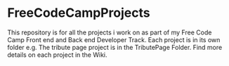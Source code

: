 # FreeCodeCampProjects
This repository is for all the projects i work on as part of my Free Code Camp Front end and Back end Developer Track.
Each project is in its own folder e.g. The tribute page project is in the TributePage Folder.
Find more details on each project in the Wiki.


